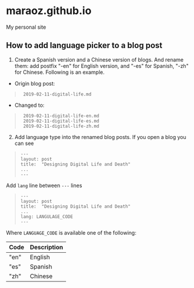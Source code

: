 # maraoz.github.io
My personal site

## How to add language picker to a blog post

1. Create a Spanish version and a Chinese version of blogs. And rename them: add postfix "-en" for English version, and "-es" for Spanish, "-zh" for Chinese. Following is an example.

- Origin blog post: 
>      2019-02-11-digital-life.md

- Changed to:
>      2019-02-11-digital-life-en.md
>      2019-02-11-digital-life-es.md
>      2019-02-11-digital-life-zh.md

2. Add language type into the renamed blog posts. If you open a blog you can see 

    
>     ---
>     layout: post
>     title:  "Designing Digital Life and Death"
>     ...
>     ---
  Add `lang` line between `---` lines

>     ---
>     layout: post
>     title:  "Designing Digital Life and Death"
>     ...
>     lang: LANGULAGE_CODE
>     ---  

  Where `LANGUAGE_CODE` is available one of the following:

| Code | Description |
| ---- | ----------- |
| "en" | English |
| "es" | Spanish |
| "zh" | Chinese |
